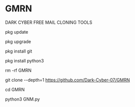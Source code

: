 # GMRN

DARK CYBER FREE MAIL CLONING TOOLS

pkg update

pkg upgrade

pkg install git

pkg install python3

rm -rf GMRN

git clone --depth=1 https://github.com/Dark-Cyber-07/GMRN 

cd GMRN

python3 GNM.py
